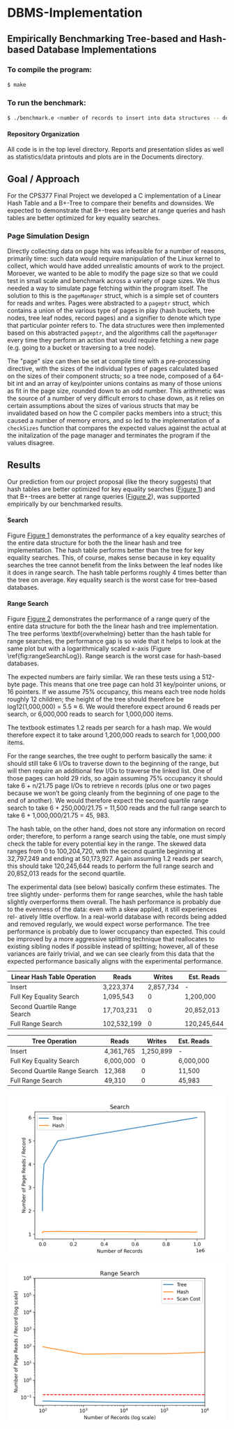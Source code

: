 # DBMS-Implementation
## Empirically Benchmarking Tree-based and Hash-based Database Implementations
### To compile the program: 
```zsh
$ make
```

### To run the benchmark:
```zsh
$ ./benchmark.e <number of records to insert into data structures -- defaults to 150>
```

#### Repository Organization
All code is in the top level directory. Reports and presentation slides as well as statistics/data printouts and plots are in the Documents directory.

## Goal / Approach
For the CPS377 Final Project we developed a C implementation of a Linear Hash Table and a B+-Tree to compare their benefits and downsides. We expected to demonstrate that B+-trees are better at range queries and hash tables are better optimized for key equality searches.

### Page Simulation Design

Directly collecting data on page hits was infeasible for a number of reasons, primarily time: such data would require manipulation of the Linux kernel to collect, which would have added unrealistic amounts of work to the project. Moroever, we wanted to be able to modify the page size so that we could test in small scale and benchmark across a variety of page sizes. We thus needed a way to simulate page fetching within the program itself. The solution to this is the `pageManager` struct, which is a simple set of counters for reads and writes. Pages were abstracted to a `pageptr` struct, which contains a union of the various type of pages in play (hash buckets, tree nodes, tree leaf nodes, record pages) and a signifier to denote which type that particular pointer refers to. The data structures were then implemented based on this abstracted `pageptr`, and the algorithms call the `pageManager` every time they perform an action that would require fetching a new page (e.g. going to a bucket or traversing to a tree node).

The "page" size can then be set at compile time with a pre-processing directive, with the sizes of the individual types of pages calculated based on the sizes of their component structs; so a tree node, composed of a 64-bit int and an array of key/pointer unions contains as many of those unions as fit in the page size, rounded down to an odd number.  This arithmetic was the source of a number of very difficult errors to chase down, as it relies on certain assumptions about the sizes of various structs that may be invalidated based on how the C compiler packs members into a struct; this caused a number of memory errors, and so led to the implementation of a `checkSizes` function that compares the expected values against the actual at the initalization of the page manager and terminates the program if the values disagree.
 
## Results

Our prediction from our project proposal (like the theory suggests) that hash tables are better optimized for key equality searches ([Figure 1](Documents/searchReadsPlot.png)) and that B+-trees are better at range queries ([Figure 2](Documents/rangeSearchReadsPlot.png)), was supported empirically by our benchmarked results.

#### Search

Figure [Figure 1](Documents/searchReadsPlot.png) demonstrates the performance of a key equality searches of the entire data structure for both the the linear hash and tree implementation. The hash table performs better than the tree for key equality searches. This, of course, makes sense because in key equality searches the tree cannot benefit from the links between the leaf nodes like it does in range search. The hash table performs roughly 4 times better than the tree on average. Key equality search is the worst case for tree-based databases. 

#### Range Search

Figure [Figure 2](Documents/rangeSearchReadsPlot.png) demonstrates the performance of a range query of the entire data structure for both the the linear hash and tree implementation. The tree performs \textbf{overwhelming} better than the hash table for range searches, the performance gap is so wide that it helps to look at the same plot but with a logarithmically scaled x-axis (Figure \ref{fig:rangeSearchLog}). Range search is the worst case for hash-based databases. 

The expected numbers are fairly similar. We ran these tests using a 512-byte page. This means that one tree page can hold 31 key/pointer unions, or 16 pointers. If we assume 75% occupancy, this means each tree node holds roughly 12 children; the height of the tree should therefore be log12(1,000,000) = 5.5 ≈ 6. We would therefore expect around 6 reads per search, or 6,000,000 reads to search for 1,000,000 items.

The textbook estimates 1.2 reads per search for a hash map. We would therefore expect it to take around 1,200,000 reads to search for 1,000,000 items.

For the range searches, the tree ought to perform basically the same: it should still take 6 I/Os to traverse down to the beginning of the range, but will then require an additional few I/Os to traverse the linked list. One of those pages can hold 29 rids, so again assuming 75% occupancy it should take 6 + n/21.75 page I/Os to retrieve n records (plus one or two pages because we won’t be going cleanly from the beginning of one page to the end of another). We would therefore expect the second quartile range search to take 6 + 250,000/21.75 = 11,500 reads and the full range search to take 6 + 1,000,000/21.75 = 45, 983.

The hash table, on the other hand, does not store any information on record order; therefore, to perform a range search using the table, one must simply check the table for every potential key in the range. The skewed data ranges from 0 to 100,204,720, with the second quartile beginning at 32,797,249 and ending at 50,173,927. Again assuming 1.2 reads per search, this should take 120,245,644 reads to perform the full range search and 20,852,013 reads for the second quartile.

The experimental data (see below) basically confirm these estimates. The tree slightly under- performs them for range searches, while the hash table slightly overperforms them overall. The hash performance is probably due to the evenness of the data: even with a skew applied, it still experiences rel- atively little overflow. In a real-world database with records being added and removed regularly, we would expect worse performance. The tree performance is probably due to lower occupancy than expected. This could be improved by a more aggressive splitting technique that reallocates to existing sibling nodes if possible instead of splitting; however, all of these variances are fairly trivial, and we can see clearly from this data that the expected performance basically aligns with the experimental performance.


Linear Hash Table Operation  | Reads         | Writes         | Est. Reads
---------------------------- | ------------- | -------------  | -------------
Insert                       | 3,223,374     | 2,857,734      | - 
Full Key Equality Search     | 1,095,543     | 0              | 1,200,000
Second Quartile Range Search | 17,703,231    | 0              | 20,852,013 
Full Range Search            | 102,532,199   | 0              | 120,245,644 


Tree Operation               | Reads         | Writes         | Est. Reads
---------------------------- | ------------- | -------------  | -------------
Insert                       | 4,361,765     | 1,250,899      | - 
Full Key Equality Search     | 6,000,000     | 0              | 6,000,000
Second Quartile Range Search | 12,368        | 0              | 11,500
Full Range Search            | 49,310        | 0              | 45,983


![Figure 1](Documents/searchReadsPlot.png)
![Figure 2](Documents/rangeSearchReadsPerRecordLogPlot.png)

